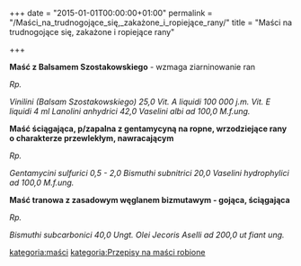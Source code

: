 +++
date = "2015-01-01T00:00:00+01:00"
permalink = "/Maści_na_trudnogojące_się,_zakażone_i_ropiejące_rany/"
title = "Maści na trudnogojące się, zakażone i ropiejące rany"

+++

**Maść z Balsamem Szostakowskiego** - wzmaga ziarninowanie ran

*Rp.*

*Vinilini (Balsam Szostakowskiego) 25,0*
*Vit. A liquidi 100 000 j.m.*
*Vit. E liquidi 4 ml*
*Lanolini anhydrici 42,0*
*Vaselini albi ad 100,0*
*M.f.ung.*

**Maść ściągająca, p/zapalna z gentamycyną na ropne, wrzodziejące rany o charakterze przewlekłym, nawracającym**

*Rp.*

*Gentamycini sulfurici 0,5 - 2,0*
*Bismuthi subnitrici 20,0*
*Vaselini hydrophylici ad 100,0*
*M.f.ung.*

**Maść tranowa z zasadowym węglanem bizmutawym - gojąca, ściągająca**

*Rp.*

*Bismuthi subcarbonici 40,0*
*Ungt. Olei Jecoris Aselli ad 200,0*
*ut fiant ung.*

[kategoria:maści](/atopedia/kategoria:maści "wikilink") [kategoria:Przepisy na maści robione](/atopedia/kategoria:Przepisy_na_maści_robione "wikilink")